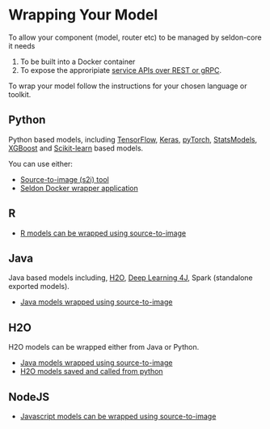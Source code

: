 # Wrapping Your Model

To allow your component (model, router etc) to be managed by seldon-core it needs

1.  To be built into a Docker container
1.  To expose the approripiate [service APIs over REST or gRPC](../reference/internal-api.md).

To wrap your model follow the instructions for your chosen language or toolkit.

## Python

Python based models, including [TensorFlow](https://www.tensorflow.org/), [Keras](https://keras.io/), [pyTorch](http://pytorch.org/), [StatsModels](http://www.statsmodels.org/stable/index.html), [XGBoost](https://github.com/dmlc/xgboost) and [Scikit-learn](http://scikit-learn.org/stable/) based models.

You can use either:

- [Source-to-image (s2i) tool](./python.md)
- [Seldon Docker wrapper application](./python-docker.md)

## R

- [R models can be wrapped using source-to-image](r.md)

## Java

Java based models including, [H2O](https://www.h2o.ai/), [Deep Learning 4J](https://deeplearning4j.org/), Spark (standalone exported models).

- [Java models wrapped using source-to-image](java.md)

## H2O

H2O models can be wrapped either from Java or Python.

- [Java models wrapped using source-to-image](java.md)
- [H2O models saved and called from python](./h2o.md)

## NodeJS

- [Javascript models can be wrapped using source-to-image](nodejs.md)
